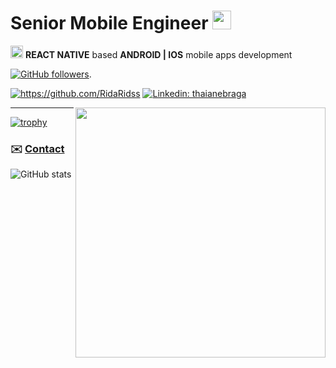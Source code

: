 
<article class="markdown-body entry-content container-lg f5" itemprop="text">

</article>
  
 <h1>Senior Mobile Engineer <img src="https://camo.githubusercontent.com/63371d36886ee658f5a97401f393e1ab1684b2fd3de674b8f5efc7d410b2a3d0/68747470733a2f2f6d656469612e67697068792e636f6d2f6d656469612f57556c706c634d704f43456d5447427442572f67697068792e676966" width="30" data-canonical-src="https://media.giphy.com/media/WUlplcMpOCEmTGBtBW/giphy.gif" style="max-width:100%;"></h1>

<p><img height="20" src="https://reactstrap.github.io/assets/logo.png"> <strong>REACT NATIVE</strong> based <strong>ANDROID | IOS</strong> mobile apps development<p>
 
[![GitHub followers](https://img.shields.io/github/followers/RidaRidss.svg?style=social&label=Follow&maxAge=2592000)](https://github.com/RidaRidss?tab=followers).
 

<a href="https://github.com/RidaRidss">    <img src="https://camo.githubusercontent.com/df7a1bc0a2c64e6aba4416591020ae05f08d313c2cd608fda62e2f16ba88730f/68747470733a2f2f6b6f6d617265762e636f6d2f67687076632f3f757365726e616d653d52696461526964737326636f6c6f723d646331343363" alt="https://github.com/RidaRidss" data-canonical-src="https://github.com/RidaRidss" style="max-width:100%;"></a>
  <a href="https://www.linkedin.com/in/rida-bilgrami-05537a6a/"><img src="https://img.shields.io/badge/-Rida Bilgrami-blue?style=flat-square&amp;logo=Linkedin&amp;logoColor=white&amp;link=https://www.linkedin.com/in/rida-bilgrami-05537a6a/" alt="Linkedin: thaianebraga"></a>
 
<img align="right" src="https://media.giphy.com/media/RJsue9gA3VdyeSxz7J/giphy.gif" width="400">
<hr />
  
[![trophy](https://github-profile-trophy.vercel.app/?username=RidaRidss&margin-h=30&row=2&column=3&margin-w=50&theme=alduin)](https://github.com/RidaRidss/) 
<h3> ✉️ <a href="mailto:rida_rocks12@yahoo.com">Contact</a></h3>

![GitHub stats](https://github-readme-stats.vercel.app/api?username=RidaRidss&show_icons=true&theme=graywhite)
  
  <article>

<!-- <a href="https://www.linkedin.com/in/rida-bilgrami-05537a6a/" rel="nofollow"><strong>Linked In</strong></a> -->
</p>

</article>
